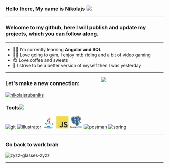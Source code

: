 ### Hello there, My name is Nikolajs <img src="https://media.giphy.com/media/m0dmKBkncVETJv2h0S/giphy.gif" width="50">
---
### Welcome to my github, here I will publish and update my projects, which you can follow along.</h3>
---
- 👨‍💻 I’m currently learning **Angular and SQL**
- 🚴‍♂️ Love going to gym, I enjoy mtb riding and a bit of video gaming
- 😋 Love coffee and sweets
- 💪 I strive to be a better version of myself then I was yesterday
---
<img align="right" src="https://media.giphy.com/media/LaVp0AyqR5bGsC5Cbm/giphy.gif" width="200">
<h3 align="left">Let's make a new connection:</h3>
<p align="left">
<a href="https://linkedin.com/in/nikolajsrubaniks" target="blank"><img align="center" src="https://raw.githubusercontent.com/rahuldkjain/github-profile-readme-generator/master/src/images/icons/Social/linked-in-alt.svg" alt="nikolajsrubaniks" height="30" width="40" /></a>
</p>

<h3 align="left">Tools<img src="https://media.giphy.com/media/DMHal5qyKFTmZfOaE5/giphy.gif" width="50"></h3>
<p align="left"> <a href="https://git-scm.com/" target="_blank" rel="noreferrer"> <img src="https://www.vectorlogo.zone/logos/git-scm/git-scm-icon.svg" alt="git" width="40" height="40"/> </a> <a href="https://www.adobe.com/in/products/illustrator.html" target="_blank" rel="noreferrer"> <img src="https://www.vectorlogo.zone/logos/adobe_illustrator/adobe_illustrator-icon.svg" alt="illustrator" width="40" height="40"/> </a> <a href="https://www.java.com" target="_blank" rel="noreferrer"> <img src="https://raw.githubusercontent.com/devicons/devicon/master/icons/java/java-original.svg" alt="java" width="40" height="40"/> </a> <a href="https://developer.mozilla.org/en-US/docs/Web/JavaScript" target="_blank" rel="noreferrer"> <img src="https://raw.githubusercontent.com/devicons/devicon/master/icons/javascript/javascript-original.svg" alt="javascript" width="40" height="40"/> </a> <a href="https://www.postgresql.org" target="_blank" rel="noreferrer"> <img src="https://raw.githubusercontent.com/devicons/devicon/master/icons/postgresql/postgresql-original-wordmark.svg" alt="postgresql" width="40" height="40"/> </a> <a href="https://postman.com" target="_blank" rel="noreferrer"> <img src="https://www.vectorlogo.zone/logos/getpostman/getpostman-icon.svg" alt="postman" width="40" height="40"/> </a> <a href="https://spring.io/" target="_blank" rel="noreferrer"> <img src="https://www.vectorlogo.zone/logos/springio/springio-icon.svg" alt="spring" width="40" height="40"/> </a> </p>

---

### Go back to work brah
![zyzz-glasses-zyzz](https://github.com/nikolooR/nikolooR/assets/64870202/8d2413d0-9b72-4493-addd-81d209e6525b)

---


